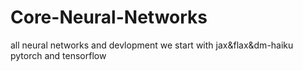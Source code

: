# Core-Neural-Networks
all neural networks and devlopment we start with jax&amp;flax&amp;dm-haiku pytorch and tensorflow
